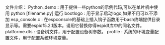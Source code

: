 文件介绍：
Python_demo   : 用于提供一些python的示例代码,可以在单片机中使用 python [filename.py] 运行
bootlogo      : 用于显示启动logo,如果不用可以不添加
esp_console.c : 在espconsole的基础上插入钩子函数用于bash终端提供目录显示等。需要espidf5.2.1版本。请用它替换你得espidf库中的同名文件。
platforme.dts : 设备树文件，用于配置设备树参数。
profile       : 系统的环境变量配置文件，用于配置系统环境变量。


